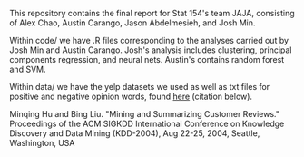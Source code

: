 This repository contains the final report for Stat 154's team JAJA, consisting of Alex Chao, Austin Carango, Jason Abdelmesieh, 
and Josh Min. 

Within code/ we have .R files corresponding to the analyses carried out by Josh Min and Austin Carango. Josh's analysis
includes clustering, principal components regression, and neural nets. Austin's contains random forest and SVM. 

Within data/ we have the yelp datasets we used as well as txt files for positive and negative opinion words, found [here](https://www.cs.uic.edu/~liub/FBS/sentiment-analysis.html)
(citation below). 

Minqing Hu and Bing Liu. "Mining and Summarizing Customer Reviews." 
       Proceedings of the ACM SIGKDD International Conference on Knowledge 
       Discovery and Data Mining (KDD-2004), Aug 22-25, 2004, Seattle, 
       Washington, USA 
